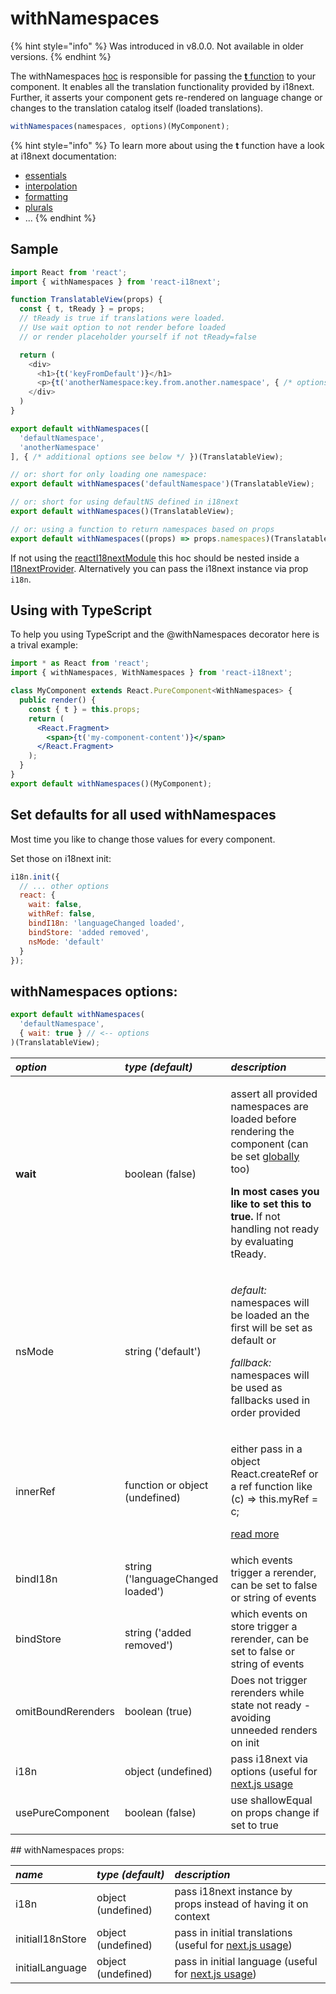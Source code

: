 # withNamespaces

{% hint style="info" %}
Was introduced in v8.0.0. Not available in older versions.
{% endhint %}

The withNamespaces [hoc](https://reactjs.org/docs/higher-order-components.html) is responsible for passing the [**t** function](https://www.i18next.com/overview/api#t) to your component. It enables all the translation functionality provided by i18next. Further, it asserts your component gets re-rendered on language change or changes to the translation catalog itself \(loaded translations\).

```javascript
withNamespaces(namespaces, options)(MyComponent);
```

{% hint style="info" %}
To learn more about using the **t** function have a look at i18next documentation:

* [essentials](https://www.i18next.com/essentials.html)
* [interpolation](https://www.i18next.com/interpolation.html)
* [formatting](https://www.i18next.com/formatting.html)
* [plurals](https://www.i18next.com/plurals.html)
* ...
{% endhint %}

## Sample

```javascript
import React from 'react';
import { withNamespaces } from 'react-i18next';

function TranslatableView(props) {
  const { t, tReady } = props;
  // tReady is true if translations were loaded.
  // Use wait option to not render before loaded
  // or render placeholder yourself if not tReady=false

  return (
    <div>
      <h1>{t('keyFromDefault')}</h1>
      <p>{t('anotherNamespace:key.from.another.namespace', { /* options t options */ })}</p>
    </div>
  )
}

export default withNamespaces([
  'defaultNamespace',
  'anotherNamespace'
], { /* additional options see below */ })(TranslatableView);

// or: short for only loading one namespace:
export default withNamespaces('defaultNamespace')(TranslatableView);

// or: short for using defaultNS defined in i18next
export default withNamespaces()(TranslatableView);

// or: using a function to return namespaces based on props
export default withNamespaces((props) => props.namespaces)(TranslatableView);
```

If not using the [reactI18nextModule](i18next-instance.md) this hoc should be nested inside a [I18nextProvider](i18nextprovider.md). Alternatively you can pass the i18next instance via prop `i18n`.

## Using with TypeScript

To help you using TypeScript and the @withNamespaces decorator here is a trival example:

```jsx
import * as React from 'react';
import { withNamespaces, WithNamespaces } from 'react-i18next';

class MyComponent extends React.PureComponent<WithNamespaces> {
  public render() {
    const { t } = this.props;
    return (
      <React.Fragment>
        <span>{t('my-component-content')}</span>
      </React.Fragment>
    );
  }
}
export default withNamespaces()(MyComponent);
```



## Set defaults for all used withNamespaces

Most time you like to change those values for every component.

Set those on i18next init:

```javascript
i18n.init({
  // ... other options
  react: {
    wait: false,
    withRef: false,
    bindI18n: 'languageChanged loaded',
    bindStore: 'added removed',
    nsMode: 'default'
  }
});
```

## withNamespaces options:

```javascript
export default withNamespaces(
  'defaultNamespace',
  { wait: true } // <-- options
)(TranslatableView);
```

<table>
  <thead>
    <tr>
      <th style="text-align:left"><em><b>option</b></em>
      </th>
      <th style="text-align:left"><em><b>type (default)</b></em>
      </th>
      <th style="text-align:left"><em><b>description</b></em>
      </th>
    </tr>
  </thead>
  <tbody>
    <tr>
      <td style="text-align:left"><b>wait</b>
      </td>
      <td style="text-align:left">boolean (false)</td>
      <td style="text-align:left">
        <p>assert all provided namespaces are loaded before rendering the component
          (can be set <a href="i18next-instance.md">globally</a> too)</p>
        <p></p>
        <p><b>In most cases you like to set this to true.</b> If not handling not
          ready by evaluating tReady.</p>
      </td>
    </tr>
    <tr>
      <td style="text-align:left">nsMode</td>
      <td style="text-align:left">string ('default')</td>
      <td style="text-align:left">
        <p><em>default:</em> namespaces will be loaded an the first will be set as
          default or</p>
        <p></p>
        <p><em>fallback:</em> namespaces will be used as fallbacks used in order provided</p>
      </td>
    </tr>
    <tr>
      <td style="text-align:left">innerRef</td>
      <td style="text-align:left">function or object (undefined)</td>
      <td style="text-align:left">
        <p>either pass in a object React.createRef or a ref function like (c) =>
          this.myRef = c;</p>
        <p></p>
        <p><a href="https://gist.github.com/gaearon/1a018a023347fe1c2476073330cc5509">read more</a>
        </p>
      </td>
    </tr>
    <tr>
      <td style="text-align:left">bindI18n</td>
      <td style="text-align:left">string ('languageChanged loaded')</td>
      <td style="text-align:left">which events trigger a rerender, can be set to false or string of events</td>
    </tr>
    <tr>
      <td style="text-align:left">bindStore</td>
      <td style="text-align:left">string ('added removed')</td>
      <td style="text-align:left">which events on store trigger a rerender, can be set to false or string
        of events</td>
    </tr>
    <tr>
      <td style="text-align:left">omitBoundRerenders</td>
      <td style="text-align:left">boolean (true)</td>
      <td style="text-align:left">Does not trigger rerenders while state not ready - avoiding unneeded renders
        on init</td>
    </tr>
    <tr>
      <td style="text-align:left">i18n</td>
      <td style="text-align:left">object (undefined)</td>
      <td style="text-align:left">pass i18next via options (useful for <a href="https://github.com/i18next/react-i18next/tree/master/example/nextjs">next.js usage</a>
      </td>
    </tr>
    <tr>
      <td style="text-align:left">usePureComponent</td>
      <td style="text-align:left">boolean (false)</td>
      <td style="text-align:left">use shallowEqual on props change if set to true</td>
    </tr>
  </tbody>
</table>## withNamespaces props:

| _**name**_ | _**type \(default\)**_ | _**description**_ |
| :--- | :--- | :--- |
| i18n | object \(undefined\) | pass i18next instance by props instead of having it on context |
| initialI18nStore | object \(undefined\) | pass in initial translations \(useful for [next.js usage](https://github.com/i18next/react-i18next/tree/master/example/nextjs)\) |
| initialLanguage | object \(undefined\) | pass in initial language \(useful for [next.js usage](https://github.com/i18next/react-i18next/tree/master/example/nextjs)\) |

